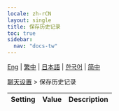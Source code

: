 ```yaml
---
locale: zh-rCN
layout: single
title: 保存历史记录
toc: true
sidebar:
  nav: "docs-tw"
---
```

[Eng](/dancexr/menu/2025.4/chat/save_history) | [繁中](/tw/dancexr/menu/2025.4/chat/save_history) | [日本語](/jp/dancexr/menu/2025.4/chat/save_history) | [한국어](/kr/dancexr/menu/2025.4/chat/save_history) | [简中](/zh/dancexr/menu/2025.4/chat/save_history)

[聊天设置](../menu#聊天设置) > 保存历史记录



| Setting | Value | Description |
| :--- | --- | :--- |

